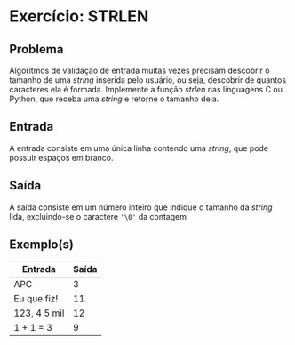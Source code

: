 Exercício: STRLEN
=================


Problema
--------

Algoritmos de validação de entrada muitas vezes precisam descobrir o tamanho de uma _string_ inserida pelo usuário, ou seja, descobrir de quantos caracteres ela é formada. Implemente a função _strlen_ nas linguagens C ou Python, que receba uma _string_ e retorne o tamanho dela.


Entrada
-------

A entrada consiste em uma única linha contendo uma _string_, que pode possuir espaços em branco.


Saída
-----

A saída consiste em um número inteiro que indique o tamanho da _string_ lida, excluindo-se o caractere `'\0'` da contagem


Exemplo(s)
----------

| Entrada		| Saída |
|---------------|-------|
| APC           | 3     |
| Eu que fiz!   | 11    |
| 123, 4 5 mil  | 12    |
| 1 + 1 = 3     | 9     |